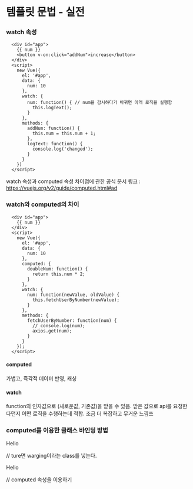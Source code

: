 # 템플릿 문법 - 실전

### watch 속성

      <div id="app">
        {{ num }}
        <button v-on:click="addNum">increase</button>
      </div>
      <script>
        new Vue({
          el: '#app',
          data: {
            num: 10
          },
          watch: { 
            num: function() { // num을 감시하다가 바뀌면 아래 로직을 실행함
              this.logText();
            }
          },
          methods: {
            addNum: function() {
              this.num = this.num + 1;
            },
            logText: function() {
              console.log('changed');
            }
          }
        })
      </script>
      
      
  watch 속성과 computed 속성 차이점에 관한 공식 문서 링크 : https://vuejs.org/v2/guide/computed.html#ad
  
  
### watch와 computed의 차이

      <div id="app">
        {{ num }}
      </div>
      <script>
        new Vue({
          el: '#app',
          data: {
            num: 10
          },
          computed: {
            doubleNum: function() {
              return this.num * 2;
            }
          },
          watch: {
            num: function(newValue, oldValue) {
              this.fetchUserByNumber(newValue);
            }
          },
          methods: {
            fetchUserByNumber: function(num) {
              // console.log(num);
              axios.get(num);
            }
          }
        });
      </script>
      
#### computed
가볍고, 즉각적 데이터 반영, 캐싱

#### watch

function의 인자값으로 (새로운값, 기존값)을 받을 수 있음. 받은 값으로 api를 요청한다던지 어떤 로직을 수행하는데 적합.
조금 더 복잡하고 무거운 느낌쓰




### computed를 이용한 클래스 바인딩 방법 

  <style>
     .warning {
        color: red;
     }
  </style>
  <div id="app">
    <p v-bind:class="{ warning : isError }">Hello</p> // ture면 warging이라는 class를 넣는다.
    <p v-bind:class="errorTextColor">Hello</p> // computed 속성을 이용하기
  </div>
  <script>
    new Vue({
      el: '#app',
      data: {
        isError: false
      },
      computed: {
        errorTextColor: function() {
          return this.isError ? 'warning' : null;
        }
      }
    });
  </script>







